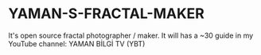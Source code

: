 # YAMAN-S-FRACTAL-MAKER
It's open source fractal photographer / maker.
It will has a ~30 guide in my YouTube channel: YAMAN BİLGİ TV (YBT)
